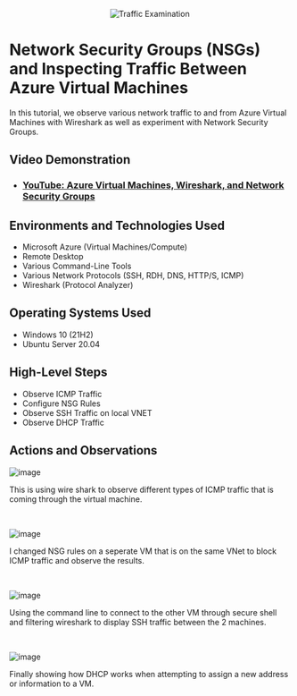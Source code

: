<p align="center">
<img src="https://i.imgur.com/Ua7udoS.png" alt="Traffic Examination"/>
</p>

<h1>Network Security Groups (NSGs) and Inspecting Traffic Between Azure Virtual Machines</h1>
In this tutorial, we observe various network traffic to and from Azure Virtual Machines with Wireshark as well as experiment with Network Security Groups. <br />


<h2>Video Demonstration</h2>

- ### [YouTube: Azure Virtual Machines, Wireshark, and Network Security Groups](https://www.youtube.com)

<h2>Environments and Technologies Used</h2>

- Microsoft Azure (Virtual Machines/Compute)
- Remote Desktop
- Various Command-Line Tools
- Various Network Protocols (SSH, RDH, DNS, HTTP/S, ICMP)
- Wireshark (Protocol Analyzer)

<h2>Operating Systems Used </h2>

- Windows 10 (21H2)
- Ubuntu Server 20.04

<h2>High-Level Steps</h2>

- Observe ICMP Traffic
- Configure NSG Rules
- Observe SSH Traffic on local VNET
- Observe DHCP Traffic

<h2>Actions and Observations</h2>

<p>

![image](https://github.com/airdasher132/azure-nsg/assets/158870278/ff978740-b066-46d1-b368-03804e6ff021)


</p>
<p>
This is using wire shark to observe different types of ICMP traffic that is coming through the virtual machine.
</p>
<br />

<p>

![image](https://github.com/airdasher132/azure-nsg/assets/158870278/7e62446f-9cfb-4952-9301-2696d83008d7)


</p>
<p>
I changed NSG rules on a seperate VM that is on the same VNet to block ICMP traffic and observe the results.
</p>
<br />

<p>

![image](https://github.com/airdasher132/azure-nsg/assets/158870278/6d5066a7-df6a-43d7-8105-07754ae8e5bb)


</p>
<p>
Using the command line to connect to the other VM through secure shell and filtering wireshark to display SSH traffic between the 2 machines.
</p>
<br />

<p>

![image](https://github.com/airdasher132/azure-nsg/assets/158870278/e6f5284b-2f65-4066-8447-be4a6a8c6ee1)

  
</p>
<p>
Finally showing how DHCP works when attempting to assign a new address or information to a VM.
</p>
